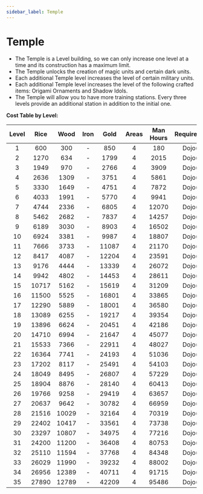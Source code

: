 ```yaml
---
sidebar_label: Temple
---
```

# Temple

- The Temple is a Level building, so we can only increase one level at a time and its construction has a maximum limit.
- The Temple unlocks the creation of magic units and certain dark units.
- Each additional Temple level increases the level of certain military units.
- Each additional Temple level increases the level of the following crafted items: Origami Ornaments and Shadow Idols.
- The Temple will allow you to have more training stations. Every three levels provide an additional station in addition to the initial one.

**Cost Table by Level:**

| Level | Rice  | Wood  | Iron  | Gold  | Areas | Man Hours | Requirement | Máx. level |
| :---: | :---: | :---: | :---: | :---: | :---: | :-------: | :---------: | :--------: |
|   1   |  600  |  300  |   -   |  850  |   4   |    180    |   Dojo(1)   |     35     |
|   2   | 1270  |  634  |   -   | 1799  |   4   |   2015    |   Dojo(1)   |     35     |
|   3   | 1949  |  970  |   -   | 2766  |   4   |   3909    |   Dojo(1)   |     35     |
|   4   | 2636  | 1309  |   -   | 3751  |   4   |   5861    |   Dojo(1)   |     35     |
|   5   | 3330  | 1649  |   -   | 4751  |   4   |   7872    |   Dojo(1)   |     35     |
|   6   | 4033  | 1991  |   -   | 5770  |   4   |   9941    |   Dojo(1)   |     35     |
|   7   | 4744  | 2336  |   -   | 6805  |   4   |   12070   |   Dojo(1)   |     35     |
|   8   | 5462  | 2682  |   -   | 7837  |   4   |   14257   |   Dojo(1)   |     35     |
|   9   | 6189  | 3030  |   -   | 8903  |   4   |   16502   |   Dojo(1)   |     35     |
|  10   | 6924  | 3381  |   -   | 9987  |   4   |   18807   |   Dojo(1)   |     35     |
|  11   | 7666  | 3733  |   -   | 11087 |   4   |   21170   |   Dojo(1)   |     35     |
|  12   | 8417  | 4087  |   -   | 12204 |   4   |   23591   |   Dojo(1)   |     35     |
|  13   | 9176  | 4444  |   -   | 13339 |   4   |   26072   |   Dojo(1)   |     35     |
|  14   | 9942  | 4802  |   -   | 14453 |   4   |   28611   |   Dojo(1)   |     35     |
|  15   | 10717 | 5162  |   -   | 15619 |   4   |   31209   |   Dojo(1)   |     35     |
|  16   | 11500 | 5525  |   -   | 16801 |   4   |   33865   |   Dojo(1)   |     35     |
|  17   | 12290 | 5889  |   -   | 18001 |   4   |   36580   |   Dojo(1)   |     35     |
|  18   | 13089 | 6255  |   -   | 19217 |   4   |   39354   |   Dojo(1)   |     35     |
|  19   | 13896 | 6624  |   -   | 20451 |   4   |   42186   |   Dojo(1)   |     35     |
|  20   | 14710 | 6994  |   -   | 21647 |   4   |   45077   |   Dojo(1)   |     35     |
|  21   | 15533 | 7366  |   -   | 22911 |   4   |   48027   |   Dojo(1)   |     35     |
|  22   | 16364 | 7741  |   -   | 24193 |   4   |   51036   |   Dojo(1)   |     35     |
|  23   | 17202 | 8117  |   -   | 25491 |   4   |   54103   |   Dojo(1)   |     35     |
|  24   | 18049 | 8495  |   -   | 26807 |   4   |   57229   |   Dojo(1)   |     35     |
|  25   | 18904 | 8876  |   -   | 28140 |   4   |   60413   |   Dojo(1)   |     35     |
|  26   | 19766 | 9258  |   -   | 29419 |   4   |   63657   |   Dojo(1)   |     35     |
|  27   | 20637 | 9642  |   -   | 30782 |   4   |   66959   |   Dojo(1)   |     35     |
|  28   | 21516 | 10029 |   -   | 32164 |   4   |   70319   |   Dojo(1)   |     35     |
|  29   | 22402 | 10417 |   -   | 33561 |   4   |   73738   |   Dojo(1)   |     35     |
|  30   | 23297 | 10807 |   -   | 34975 |   4   |   77216   |   Dojo(1)   |     35     |
|  31   | 24200 | 11200 |   -   | 36408 |   4   |   80753   |   Dojo(1)   |     35     |
|  32   | 25110 | 11594 |   -   | 37768 |   4   |   84348   |   Dojo(1)   |     35     |
|  33   | 26029 | 11990 |   -   | 39232 |   4   |   88002   |   Dojo(1)   |     35     |
|  34   | 26956 | 12389 |   -   | 40711 |   4   |   91715   |   Dojo(1)   |     35     |
|  35   | 27890 | 12789 |   -   | 42209 |   4   |   95486   |   Dojo(1)   |     35     |